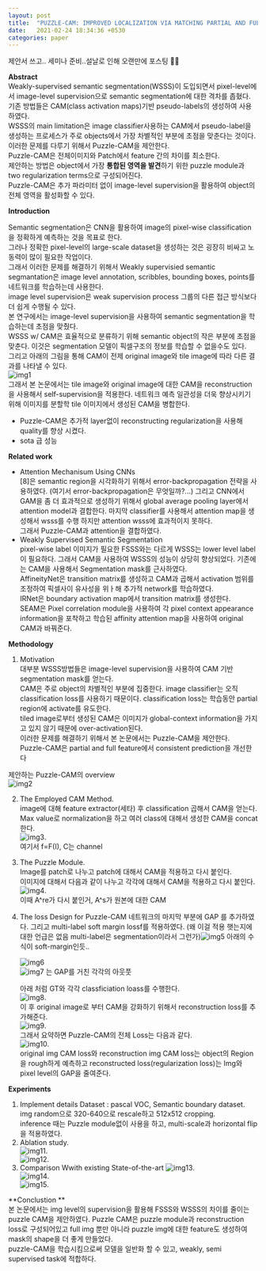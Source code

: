 ```yaml
---
layout: post
title:  "PUZZLE-CAM: IMPROVED LOCALIZATION VIA MATCHING PARTIAL AND FULL FEATURES"
date:   2021-02-24 18:34:36 +0530
categories: paper  
---
```


  

제안서 쓰고.. 세미나 준비..설날로 인해 오랜만에 포스팅 🤪🤪



**Abstract**   
Weakly-supervised semantic segmentation(WSSS)이 도입되면서 pixel-level에서 image-level supervision으로 semantic segmentation에 대한 격차를 좁혔다.  
기존 방법들은 CAM(class activation maps)기반 pseudo-labels의 생성하여 사용하였다.  
WSSS의 main limitation은 image classifier사용하는 CAM에서 pseudo-label을 생성하는 프로세스가 주로 objects에서 가장 차별적인 부분에 초점을 맞춘다는 것이다.  
이러한 문제를 다루기 위해서 Puzzle-CAM을 제안한다.   
Puzzle-CAM은 전체이미지와 Patch에서 feature 간의 차이를 최소한다.   
제안하는 방법은 object에서 가장 **통합된 영역을 발견**하기 위한 puzzle module과 two regularization terms으로 구성되어진다.   
Puzzle-CAM은 추가 파라미터 없이 image-level supervision을 활용하여 object의 전체 영역을 활성화할 수 있다.   

**Introduction**

Semantic segmentation은 CNN을 활용하여 image의 pixel-wise classification을 정확하게 예측하는 것을 목표로 한다.  
그러나 정확한 pixel-level의 large-scale dataset을 생성하는 것은 굉장히 비싸고 노동력이 많이 필요한 작업이다.   
그래서 이러한 문제를 해결하기 위해서 Weakly supervisied semantic segmantation은 image level annotation, scribbles, bounding boxes, points를 네트워크를 학습하는데 사용한다.   
image level supervision은 weak supervision process 그룹의 다른 접근 방식보다 더 쉽게 수행될 수 있다.   
본 연구에서는 image-level supervision을 사용하여 semantic segmentation을 학습하는데 초점을 맞췄다.  
WSSS w/ CAM은 효율적으로 분류하기 위해 semantic object의 작은 부분에 초점을 맞춘다.  이것은 segmentation 모델이 픽셀구조의 정보를 학습할 수 없을수도 있다.   
그리고 아래의 그림을 통해 CAM이 전제 original  image와 tile image에 따라  다른 결과를 나타낼 수 있다.    
![img1](\assets\post\post9\img1.png)  
그래서 본 논문에서는  tile image와 original image에 대한 CAM을 reconstruction을 사용해서 self-supervision을 적용한다.  네트워크 예측 일관성을 더욱 향상시키기 위해 이미지를 분할학 tile 이미지에서 생성된 CAM을 병합한다.  

* Puzzle-CAM은 추가적 layer없이 reconstructing regularization을 사용해 quality를 향상 시켰다.  
* sota 급 성능 



**Related work**

* Attention Mechanisum Using CNNs  
  [8]은 semantic region을 시각화하기 위해서 error-backpropagation 전략을 사용하였다. (여기서 error-backpropagation은 무엇일까?...)   그리고 CNN에서 GAM을 좀 더 효과적으로 생성하기 위해서 global average pooling layer에서 attention model과 결합한다.  마지막 classifier를 사용해서 attention map을 생성해서 wsss를 수행  하지만 attention wsss에 효과적이지 못하다.  
  그래서 Puzzle-CAM과 attention을 결합하였다. 
* Weakly Supervised Semantic Segmentation   
  pixel-wise label 이미지가 필요한 FSSS와는 다르게 WSSS는 lower level label이 필요하다. 그래서 CAM을 사용하여 WSSS의 성능이 상당히 향상되었다.  기존에는 CAM을 사용해서 Segmentation mask를 근사하였다.  
  AffineityNet은 transition matrix를 생성하고 CAM과 곱해서 activation 범위를 조정하여 픽셀사이 유사성을 위ㅏ해 추가적 network를 학습하였다.  
  IRNet은 boundary activation map에서 transition matrix를 생성한다.  
  SEAM은 Pixel correlation module을 사용하여 각 pixel context appearance information을 포착하고 학습된 affinity attention map을 사용하여 original CAM과 바꿔준다.  

**Methodology**

1. Motivation   
   대부분 WSSS방법들은 image-level supervision을 사용하여 CAM 기반segmentation mask를 얻는다.   
   CAM은 주로 object의 차별적인 부분에 집중한다. image classifier는 오직 classification loss를 사용하기 때문이다. classification loss는 학습동안 partial region에 activate를 유도한다.  
   tiled image로부터 생성된 CAM은 이미지가 global-context information을 가지고 있지 않기 때문에 over-activation된다.  
   이러한 문제를 해결하기 위해서 본 논문에서는 Puzzle-CAM을 제안한다.   
   Puzzle-CAM은 partial and full feature에서 consistent prediction을 개선한다

제안하는 Puzzle-CAM의 overview    
![img2](\assets\post\post9\img2.png)  

2. The Employed CAM Method.  
   image에 대해 feature extractor(세타) 후 classification 곱해서 CAM을 얻는다. Max value로 normalization을 하고 여러 class에 대해서 생성한 CAM을 concat한다.      
   ![img3](\assets\post\post9\img3.png).    
   여기서 f=F(I), C는 channel 

3. The Puzzle Module.  
   Image를 patch로 나누고 patch에 대해서 CAM을 적용하고 다시 붙인다.   
   이미지에 대해서 다음과 같이 나누고 각각에 대해서 CAM을 적용하고 다시 붙인다. ![img4](\assets\post\post9\img4.png).   
   이때 A^re가 다시 붙인거, A^s가 원본에 대한 CAM

4. The loss Design for Puzzle-CAM
   네트워크의 마지막 부분에 GAP 를 추가하였다. 그리고 multi-label soft margin lossf를 적용하였다. (왜 이걸 적용 햇는지에 대한 언급은 없음 multi-label은 segmentation이라서 그런가)![img5](\assets\post\post9\img5.png) 아래의 수식이 soft-margin인듯..    

   ![img6](\assets\post\post9\img6.png)    
   ![img7](\assets\post\post9\img7.png) 는 GAP를 거친 각각의 아웃풋   

   아래 처럼 GT와 각각 classficiation loass를 수행한다.    
   ![img8](\assets\post\post9\img8.png).  
    이 후 original image로 부터 CAM을 강화하기 위해서 reconstruction loss를 추가해준다.    
   ![img9](\assets\post\post9\img9.png).  
   그래서 요약하면 Puzzle-CAM의 전체 Loss는 다음과 같다.   
   ![img10](\assets\post\post9\img10.png).  
   original img CAM loss와 reconstruction img CAM loss는 object의 Region을 rough하게 예측하고 reconstructed loss(regularization loss)는 Img와 pixel level의 GAP을 줄여준다.   

**Experiments**

1. Implement details
   Dataset : pascal VOC, Semantic boundary dataset.  
   img random으로 320-640으로 rescale하고 512x512 cropping.   
   inference 때는 Puzzle module없이 사용을 하고, multi-scale과 horizontal flip을 적용하였다.  
2. Ablation study.  
   ![img11](\assets\post\post9\img11.png).    
   ![img12](\assets\post\post9\img12.png).    
3. Comparison Wwith existing State-of-the-art
   ![img13](\assets\post\post9\img13.png).    
   ![img14](\assets\post\post9\img14.png).    
   ![img15](\assets\post\post9\img15.png).     



**Conclustion **   
본 논문에서는 img level의 supervision을 활용해 FSSS와 WSSS의 차이를 줄이는 puzzle CAM을 제안하였다. Puzzle CAM은 puzzle module과 reconstruction loss로 구성되어있고 full img 뿐만 아니라 puzzle img에 대한 feature도 생성하여 mask의 shape을 더 좋게 만들었다.   
puzzle-CAM을 학습시킴으로써 모델을 일반화 할 수 있고, weakly, semi supervised task에 적합하다.



